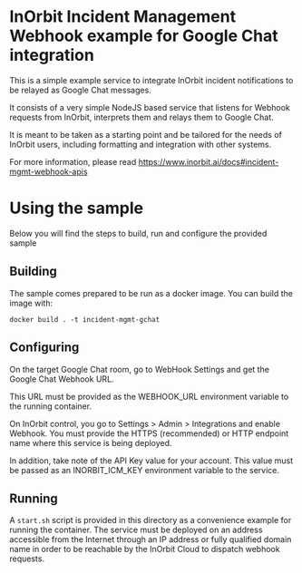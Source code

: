 # InOrbit Incident Management Webhook example for Google Chat integration

This is a simple example service to integrate InOrbit incident notifications to be relayed as Google Chat messages.

It consists of a very simple NodeJS based service that listens for Webhook requests from InOrbit, interprets them and relays them to Google Chat.

It is meant to be taken as a starting point and be tailored for the needs of InOrbit users, including formatting and integration with other systems.

For more information, please read https://www.inorbit.ai/docs#incident-mgmt-webhook-apis

# Using the sample

Below you will find the steps to build, run and configure the provided sample

## Building

The sample comes prepared to be run as a docker image. You can build the image with:

`docker build . -t incident-mgmt-gchat`

## Configuring

On the target Google Chat room, go to WebHook Settings and get the Google Chat Webhook URL.

This URL must be provided as the WEBHOOK_URL environment variable to the running container.

On InOrbit control, you go to Settings > Admin > Integrations and enable Webhook.
You must provide the HTTPS (recommended) or HTTP endpoint name where this service is being deployed.

In addition, take note of the API Key value for your account. This value
must be passed as an INORBIT_ICM_KEY environment variable to the
service.

## Running

A `start.sh` script is provided in this directory as a convenience example for running the container.
The service must be deployed on an address accessible from the Internet through an IP address or fully qualified
domain name in order to be reachable by the InOrbit Cloud to dispatch webhook requests.
